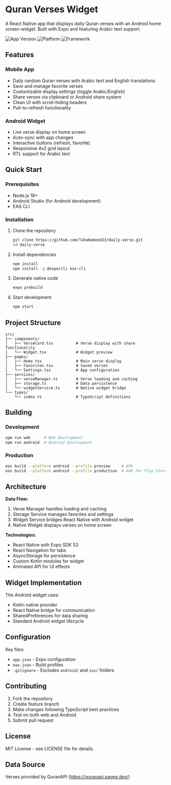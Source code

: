 # Quran Verses Widget

A React Native app that displays daily Quran verses with an Android home screen widget. Built with Expo and featuring Arabic text support.

![App Version](https://img.shields.io/badge/version-1.0.0-blue.svg)
![Platform](https://img.shields.io/badge/platform-Android%20%7C%20Web-lightgrey.svg)
![Framework](https://img.shields.io/badge/framework-React%20Native%20%7C%20Expo-61dafb.svg)

## Features

### Mobile App

-   Daily random Quran verses with Arabic text and English translations
-   Save and manage favorite verses
-   Customizable display settings (toggle Arabic/English)
-   Share verses via clipboard or Android share system
-   Clean UI with scroll-hiding headers
-   Pull-to-refresh functionality

### Android Widget

-   Live verse display on home screen
-   Auto-sync with app changes
-   Interactive buttons (refresh, favorite)
-   Responsive 4x2 grid layout
-   RTL support for Arabic text

## Quick Start

### Prerequisites

-   Node.js 18+
-   Android Studio (for Android development)
-   EAS CLI

### Installation

1. Clone the repository

    ```bash
    git clone https://github.com/TahaHameed23/daily-verse.git
    cd daily-verse
    ```

2. Install dependencies

    ```bash
    npm install
    npm install -g @expo/cli eas-cli
    ```

3. Generate native code

    ```bash
    expo prebuild
    ```

4. Start development
    ```bash
    npm start
    ```

## Project Structure

```
src/
├── components/
│   ├── VerseCard.tsx          # Verse display with share functionality
│   └── Widget.tsx             # Widget preview
├── pages/
│   ├── Home.tsx               # Main verse display
│   ├── Favorites.tsx          # Saved verses
│   └── Settings.tsx           # App configuration
├── services/
│   ├── verseManager.ts        # Verse loading and caching
│   ├── storage.ts             # Data persistence
│   └── widgetService.ts       # Native widget bridge
└── types/
    └── index.ts               # TypeScript definitions
```

## Building

### Development

```bash
npm run web      # Web development
npm run android  # Android development
```

### Production

```bash
eas build --platform android --profile preview     # APK
eas build --platform android --profile production  # AAB for Play Store
```

## Architecture

**Data Flow:**

1. Verse Manager handles loading and caching
2. Storage Service manages favorites and settings
3. Widget Service bridges React Native with Android widget
4. Native Widget displays verses on home screen

**Technologies:**

-   React Native with Expo SDK 53
-   React Navigation for tabs
-   AsyncStorage for persistence
-   Custom Kotlin modules for widget
-   Animated API for UI effects

## Widget Implementation

The Android widget uses:

-   Kotlin native provider
-   React Native bridge for communication
-   SharedPreferences for data sharing
-   Standard Android widget lifecycle

## Configuration

Key files:

-   `app.json` - Expo configuration
-   `eas.json` - Build profiles
-   `.gitignore` - Excludes `android/` and `ios/` folders

## Contributing

1. Fork the repository
2. Create feature branch
3. Make changes following TypeScript best practices
4. Test on both web and Android
5. Submit pull request

## License

MIT License - see LICENSE file for details.

## Data Source

Verses provided by QuranAPI (https://quranapi.pages.dev/)
